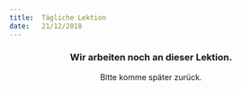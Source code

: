 ```yaml
---
title:  Tägliche Lektion
date:   21/12/2018
---
```


### <center>Wir arbeiten noch an dieser Lektion.</center>
<center>Bitte komme später zurück.</center>